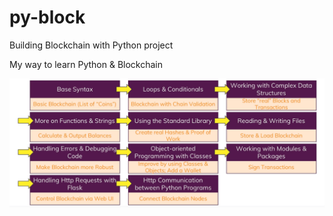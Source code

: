 # py-block

Building Blockchain with Python project

My way to learn Python & Blockchain

![development-stages](https://github.com/NatalyCoding/py-block/blob/master/Development-Stages.png)
